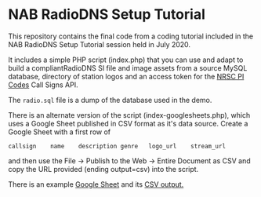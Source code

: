 # NAB RadioDNS Setup Tutorial

This repository contains the final code from a coding tutorial included in the
NAB RadioDNS Setup Tutorial session held in July 2020.

It includes a simple PHP script (index.php) that you can use and adapt to build a
compliantRadioDNS SI file and image assets from a source MySQL database,
directory of station logos and an access token for the
[NRSC PI Codes](https://picodes.nrscstandards.org) Call Signs API.

The `radio.sql` file is a dump of the database used in the demo.

There is an alternate version of the script (index-googlesheets.php), which uses
a Google Sheet published in CSV format as it's data source.
Create a Google Sheet with a first row of

    callsign	name	description	genre	logo_url	stream_url

and then use the File -> Publish to the Web -> Entire Document as CSV and copy
the URL provided (ending output=csv) into the script.

There is an example [Google Sheet](https://docs.google.com/spreadsheets/d/1k14sJX80GhtRLJwOzBQ8KjseLeom3ByGZiA7R3Z1mZA/edit?usp=sharing) and its [CSV output.](https://docs.google.com/spreadsheets/d/e/2PACX-1vT8vZCX3E5jvk519354UTwrmLEgZjuHibjZaPAIyDkRMZuG5ULERyDNd5qOs_dK85sioZT1EnowkAKB/pub?output=csv)
